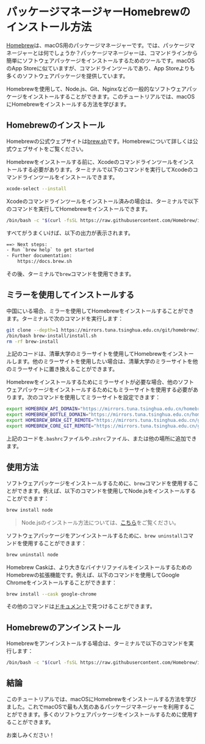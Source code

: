 # パッケージマネージャーHomebrewのインストール方法

[Homebrew](https://brew.sh/)は、macOS用のパッケージマネージャーです。では、パッケージマネージャーとは何でしょうか？パッケージマネージャーは、コマンドラインから簡単にソフトウェアパッケージをインストールするためのツールです。macOSのApp Storeに似ていますが、コマンドラインツールであり、App Storeよりも多くのソフトウェアパッケージを提供しています。

Homebrewを使用して、Node.js、Git、Nginxなどの一般的なソフトウェアパッケージをインストールすることができます。このチュートリアルでは、macOSにHomebrewをインストールする方法を学びます。

## Homebrewのインストール

Homebrewの公式ウェブサイトは[brew.sh](https://brew.sh/)です。Homebrewについて詳しくは公式ウェブサイトをご覧ください。

Homebrewをインストールする前に、Xcodeのコマンドラインツールをインストールする必要があります。ターミナルで以下のコマンドを実行してXcodeのコマンドラインツールをインストールできます。

```sh
xcode-select --install
```

Xcodeのコマンドラインツールをインストール済みの場合は、ターミナルで以下のコマンドを実行してHomebrewをインストールできます。

```sh
/bin/bash -c "$(curl -fsSL https://raw.githubusercontent.com/Homebrew/install/HEAD/install.sh)"
```

すべてがうまくいけば、以下の出力が表示されます。

```sh
==> Next steps:
- Run `brew help` to get started
- Further documentation:
    https://docs.brew.sh
```

その後、ターミナルで`brew`コマンドを使用できます。

## ミラーを使用してインストールする

中国にいる場合、ミラーを使用してHomebrewをインストールすることができます。ターミナルで次のコマンドを実行します：

```sh
git clone --depth=1 https://mirrors.tuna.tsinghua.edu.cn/git/homebrew/install.git brew-install
/bin/bash brew-install/install.sh
rm -rf brew-install
```

上記のコードは、清華大学のミラーサイトを使用してHomebrewをインストールします。他のミラーサイトを使用したい場合は、清華大学のミラーサイトを他のミラーサイトに置き換えることができます。

Homebrewをインストールするためにミラーサイトが必要な場合、他のソフトウェアパッケージをインストールするためにもミラーサイトを使用する必要があります。次のコマンドを使用してミラーサイトを設定できます：

```sh
export HOMEBREW_API_DOMAIN="https://mirrors.tuna.tsinghua.edu.cn/homebrew-bottles/api"
export HOMEBREW_BOTTLE_DOMAIN="https://mirrors.tuna.tsinghua.edu.cn/homebrew-bottles"
export HOMEBREW_BREW_GIT_REMOTE="https://mirrors.tuna.tsinghua.edu.cn/git/homebrew/brew.git"
export HOMEBREW_CORE_GIT_REMOTE="https://mirrors.tuna.tsinghua.edu.cn/git/homebrew/homebrew-core.git"
```

上記のコードを`.bashrc`ファイルや`.zshrc`ファイル、または他の場所に追加できます。

## 使用方法

ソフトウェアパッケージをインストールするために、`brew`コマンドを使用することができます。例えば、以下のコマンドを使用してNode.jsをインストールすることができます：

```sh
brew install node
```

> Node.jsのインストール方法については、[こちら](/ja/mac/install-nodejs.md)をご覧ください。

ソフトウェアパッケージをアンインストールするために、`brew uninstall`コマンドを使用することができます：

```sh
brew uninstall node
```

Homebrew Caskは、より大きなバイナリファイルをインストールするためのHomebrewの拡張機能です。例えば、以下のコマンドを使用してGoogle Chromeをインストールすることができます：

```sh
brew install --cask google-chrome
```

その他のコマンドは[ドキュメント](https://docs.brew.sh/)で見つけることができます。

## Homebrewのアンインストール

Homebrewをアンインストールする場合は、ターミナルで以下のコマンドを実行します：

```sh
/bin/bash -c "$(curl -fsSL https://raw.githubusercontent.com/Homebrew/install/HEAD/uninstall.sh)"
```

## 結論

このチュートリアルでは、macOSにHomebrewをインストールする方法を学びました。これでmacOSで最も人気のあるパッケージマネージャーを利用することができます。多くのソフトウェアパッケージをインストールするために使用することができます。

お楽しみください！
